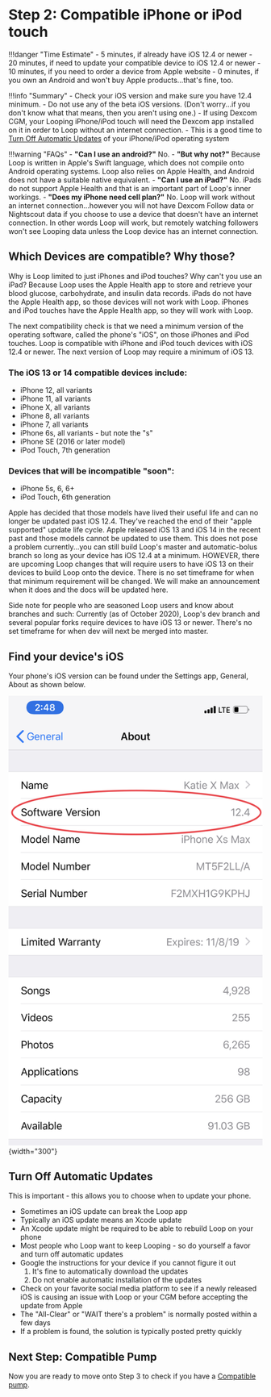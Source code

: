 # Step 2: Compatible iPhone or iPod touch

!!!danger "Time Estimate"
    - 5 minutes, if already have iOS 12.4 or newer
    - 20 minutes, if need to update your compatible device to iOS 12.4 or newer
    - 10 minutes, if you need to order a device from Apple website
    - 0 minutes, if you own an Android and won't buy Apple products...that's fine, too.

!!!info "Summary"
    - Check your iOS version and make sure you have 12.4 minimum.
    - Do not use any of the beta iOS versions. (Don't worry...if you don't know what that means, then you aren't using one.)
    - If using Dexcom CGM, your Looping iPhone/iPod touch will need the Dexcom app installed on it in order to Loop without an internet connection.
    - This is a good time to [Turn Off Automatic Updates](#turn-off-automatic-updates) of your iPhone/iPod operating system

!!!warning "FAQs"
    - **"Can I use an android?"** No.
    - **"But why not?"** Because Loop is written in Apple's Swift language, which does not compile onto Android operating systems.  Loop also relies on Apple Health, and Android does not have a suitable native equivalent.
    - **"Can I use an iPad?"** No. iPads do not support Apple Health and that is an important part of Loop's inner workings.
    - **"Does my iPhone need cell plan?"** No. Loop will work without an internet connection...however you will not have Dexcom Follow data or Nightscout data if you choose to use a device that doesn't have an internet connection. In other words Loop will work, but remotely watching followers won't see Looping data unless the Loop device has an internet connection.

## Which Devices are compatible? Why those?

Why is Loop limited to just iPhones and iPod touches? Why can't you use an iPad? Because Loop uses the Apple Health app to store and retrieve your blood glucose, carbohydrate, and insulin data records. iPads do not have the Apple Health app, so those devices will not work with Loop. iPhones and iPod touches have the Apple Health app, so they will work with Loop.

The next compatibility check is that we need a minimum version of the operating software, called the phone's "iOS", on those iPhones and iPod touches. Loop is compatible with iPhone and iPod touch devices with iOS 12.4 or newer. The next version of Loop may require a minimum of iOS 13.

### The iOS 13 or 14 compatible devices include:

- iPhone 12, all variants
- iPhone 11, all variants
- iPhone X, all variants
- iPhone 8, all variants
- iPhone 7, all variants
- iPhone 6s, all variants - but note the "s"
- iPhone SE (2016 or later model)
- iPod Touch, 7th generation

### Devices that will be incompatible "soon":

- iPhone 5s, 6, 6+
- iPod Touch, 6th generation

Apple has decided that those models have lived their useful life and can no longer be updated past iOS 12.4. They've reached the end of their "apple supported" update life cycle. Apple released iOS 13 and iOS 14 in the recent past and those models cannot be updated to use them. This does not pose a problem currently...you can still build Loop's master and automatic-bolus branch so long as your device has iOS 12.4 at a minimum. HOWEVER, there are upcoming Loop changes that will require users to have iOS 13 on their devices to build Loop onto the device. There is no set timeframe for when that minimum requirement will be changed.  We will make an announcement when it does and the docs will be updated here.

Side note for people who are seasoned Loop users and know about branches and such: Currently (as of October 2020), Loop's dev branch and several popular forks require devices to have iOS 13 or newer. There's no set timeframe for when dev will next be merged into master.

## Find your device's iOS

Your phone's iOS version can be found under the Settings app, General, About as shown below.

![img/ios.jpg](img/ios.jpg){width="300"}


## Turn Off Automatic Updates

This is important - this allows you to choose when to update your phone.

- Sometimes an iOS update can break the Loop app
- Typically an iOS update means an  Xcode update
- An Xcode update might be required to be able to rebuild Loop on your phone
- Most people who Loop want to keep Looping - so do yourself a favor and turn off automatic updates
- Google the instructions for your device if you cannot figure it out
    1. It's fine to automatically download the updates
    1. Do not enable automatic installation of the updates
- Check on your favorite social media platform to see if a newly released iOS is causing an issue with Loop or your CGM before accepting the update from Apple
- The "All-Clear" or "WAIT there's a problem" is normally posted within a few days
- If a problem is found, the solution is typically posted pretty quickly

## Next Step: Compatible Pump

Now you are ready to move onto Step 3 to check if you have a [Compatible pump](step3.md).
